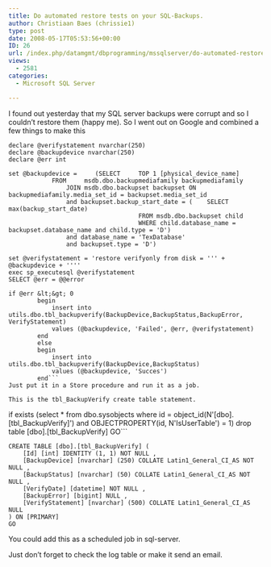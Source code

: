```yaml
---
title: Do automated restore tests on your SQL-Backups.
author: Christiaan Baes (chrissie1)
type: post
date: 2008-05-17T05:53:56+00:00
ID: 26
url: /index.php/datamgmt/dbprogramming/mssqlserver/do-automated-restore-tests-on-your-sql-b/
views:
  - 2581
categories:
  - Microsoft SQL Server

---
```

I found out yesterday that my SQL server backups were corrupt and so I couldn&#8217;t restore them (happy me). So I went out on Google and combined a few things to make this

```tsql
declare @verifystatement nvarchar(250)
declare @backupdevice nvarchar(250)
declare @err int

set @backupdevice =     (SELECT     TOP 1 [physical_device_name]
            FROM     msdb.dbo.backupmediafamily backupmediafamily
                JOIN msdb.dbo.backupset backupset ON backupmediafamily.media_set_id = backupset.media_set_id
                and backupset.backup_start_date = (    SELECT max(backup_start_date)
                                    FROM msdb.dbo.backupset child
                                    WHERE child.database_name = backupset.database_name and child.type = 'D')
                and database_name = 'TexDatabase'
                and backupset.type = 'D')

set @verifystatement = 'restore verifyonly from disk = ''' + @backupdevice + ''''
exec sp_executesql @verifystatement
SELECT @err = @@error

if @err &lt;&gt; 0
        begin
            insert into utils.dbo.tbl_backupverify(BackupDevice,BackupStatus,BackupError, VerifyStatement)
            values (@backupdevice, 'Failed', @err, @verifystatement)
        end
        else
        begin
            insert into utils.dbo.tbl_backupverify(BackupDevice,BackupStatus)
            values (@backupdevice, 'Succes')
        end```
Just put it in a Store procedure and run it as a job.

This is the tbl_BackupVerify create table statement.

```
if exists (select * from dbo.sysobjects where id = object_id(N'[dbo].[tbl_BackupVerify]') and OBJECTPROPERTY(id, N'IsUserTable') = 1)
drop table [dbo].[tbl_BackupVerify]
GO```
```
CREATE TABLE [dbo].[tbl_BackupVerify] (
    [Id] [int] IDENTITY (1, 1) NOT NULL ,
    [BackupDevice] [nvarchar] (250) COLLATE Latin1_General_CI_AS NOT NULL ,
    [BackupStatus] [nvarchar] (50) COLLATE Latin1_General_CI_AS NOT NULL ,
    [VerifyDate] [datetime] NOT NULL ,
    [BackupError] [bigint] NULL ,
    [VerifyStatement] [nvarchar] (500) COLLATE Latin1_General_CI_AS NULL 
) ON [PRIMARY]
GO
```
You could add this as a scheduled job in sql-server.

Just don&#8217;t forget to check the log table or make it send an email.